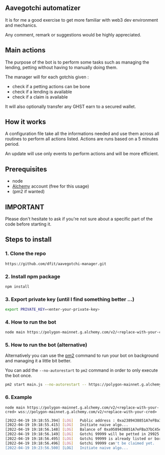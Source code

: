 ## Aavegotchi automatizer

It is for me a good exercise to get more familiar with web3 dev environment and mechanics.

Any comment, remark or suggestions would be highly appreciated.

## Main actions

The purpose of the bot is to perform some tasks such as managing the lending, petting without having to manually doing them.

The manager will for each gotchis given :
* check if a petting actions can be bone
* check if a lending is available
* check if a claim is available

It will also optionally transfer any GHST earn to a secured wallet.


## How it works ##

A configuration file take all the informations needed and use them across all routines to perform all actions listed.
Actions are runs based on a 5 minutes period.

An update will use only events to perform actions and will be more efficient.

## Prerequisites

* node
* [Alchemy](https://dashboard.alchemyapi.io/) account (free for this usage)
* (pm2 if wanted)


## IMPORTANT ##
Please don't hesitate to ask if you're not sure about a specific part of the code before starting it.

## Steps to install

### 1. Clone the repo

```bash 
https://github.com/dfit/aavegotchi-manager.git
```

### 2. Install npm package

```bash 
npm install
```

### 3. Export private key (until I find something better ...)

```bash 
export PRIVATE_KEY=<enter-your-private-key>
```

### 4. How to run the bot
```bash
node main https://polygon-mainnet.g.alchemy.com/v2/<replace-with-your-cred> wss://polygon-mainnet.g.alchemy.com/v2/<replace-with-your-cred>
```

### 5. How to run the bot (alternative)

Alternatively you can use the [pm2](https://pm2.keymetrics.io/docs/usage/quick-start/) command to run your bot on background and managing it a little bit better.

You can add the `--no-autorestart` to `pm2` command in order to only execute the bot once.

```bash
pm2 start main.js --no-autorestart -- https://polygon-mainnet.g.alchemy.com/v2/<replace-with-your-cred> wss://polygon-mainnet.g.alchemy.com/v2/<replace-with-your-cred>
```

### 6. Example

`node main https://polygon-mainnet.g.alchemy.com/v2/<replace-with-your-cred> wss://polygon-mainnet.g.alchemy.com/v2/<replace-with-your-cred>`
```bash
[2022-04-19 19:18:55.394] [LOG]   Public address : 0xa2389438851A7eFBa37bC45ebE2be558c4bA3055
[2022-04-19 19:18:55.415] [LOG]   Initiate naive algo...
[2022-04-19 19:18:56.148] [LOG]   Balance of 0xa9589438851A7eFBa37bC45ebE2be558c4bA3055 : 0 GHST
[2022-04-19 19:18:56.149] [LOG]   Gotchi 99999 will be petted in 29925.851 seconds.
[2022-04-19 19:18:56.495] [LOG]   Gotchi 99999 is already listed or borrowed by 0xA6AeA7b5f826E97c5e54407ba795579CAB0708a8.
[2022-04-19 19:18:56.496] [LOG]   Gotchi 99999 can't be claimed yet.
[2022-04-19 19:23:56.500] [LOG]   Initiate naive algo...
```
